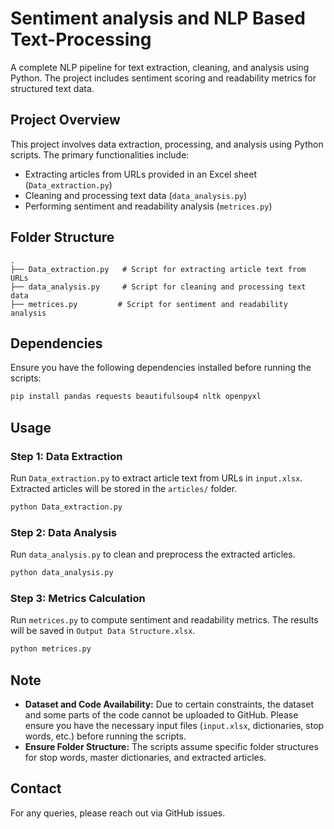 # Sentiment analysis and NLP Based Text-Processing

A complete NLP pipeline for text extraction, cleaning, and analysis using Python. The project includes sentiment scoring and readability metrics for structured text data.

## Project Overview
This project involves data extraction, processing, and analysis using Python scripts. The primary functionalities include:
- Extracting articles from URLs provided in an Excel sheet (`Data_extraction.py`)
- Cleaning and processing text data (`data_analysis.py`)
- Performing sentiment and readability analysis (`metrices.py`)

## Folder Structure
```
.
├── Data_extraction.py   # Script for extracting article text from URLs
├── data_analysis.py     # Script for cleaning and processing text data
├── metrices.py         # Script for sentiment and readability analysis
```

## Dependencies
Ensure you have the following dependencies installed before running the scripts:
```sh
pip install pandas requests beautifulsoup4 nltk openpyxl
```

## Usage
### Step 1: Data Extraction
Run `Data_extraction.py` to extract article text from URLs in `input.xlsx`. Extracted articles will be stored in the `articles/` folder.
```sh
python Data_extraction.py
```

### Step 2: Data Analysis
Run `data_analysis.py` to clean and preprocess the extracted articles.
```sh
python data_analysis.py
```

### Step 3: Metrics Calculation
Run `metrices.py` to compute sentiment and readability metrics. The results will be saved in `Output Data Structure.xlsx`.
```sh
python metrices.py
```

## Note
- **Dataset and Code Availability:** Due to certain constraints, the dataset and some parts of the code cannot be uploaded to GitHub. Please ensure you have the necessary input files (`input.xlsx`, dictionaries, stop words, etc.) before running the scripts.
- **Ensure Folder Structure:** The scripts assume specific folder structures for stop words, master dictionaries, and extracted articles.

## Contact
For any queries, please reach out via GitHub issues.


